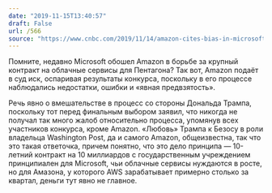 ```yaml
---
date: "2019-11-15T13:40:57"
draft: False
url: /566
source: "https://www.cnbc.com/2019/11/14/amazon-cites-bias-in-microsoft-military-cloud-contract-win.html"
---
```


Помните, недавно Microsoft обошел Amazon в борьбе за крупный контракт на облачные сервисы для Пентагона? Так вот, Amazon подаёт в суд иск, оспаривая результаты конкурса, поскольку в его процессе наблюдались недостатки, ошибки и «явная предвзятость». 

Речь явно о вмешательстве в процесс со стороны Дональда Трампа, поскольку тот перед финальным выбором заявил, что никогда не получал так много жалоб относительно процесса, упомянув всех участников конкурса, кроме Amazon. «Любовь» Трампа к Безосу в роли владельца Washington Post, да и самого Amazon, общеизвестна, так что это такая ответочка, причем понятно, что это дело принципа — 10-летний контракт на 10 миллиардов с государственным учреждением принципиален для Microsoft, чьи облачные сервисы нуждаются в росте, но для Амазона, у которого AWS зарабатывает примерно столько за квартал, деньги тут явно не главное.
